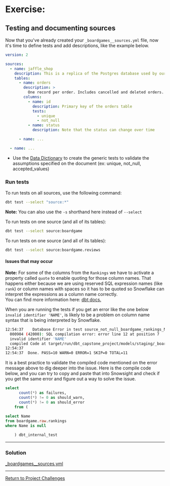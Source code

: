 # Exercise:

## Testing and documenting sources

Now that you've already created your `_boardgames__sources.yml` file, now it's time to define tests and add descriptions, like the example below.

``` yaml
version: 2

sources:
  - name: jaffle_shop
    description: This is a replica of the Postgres database used by our app
    tables:
      - name: orders
        description: >
          One record per order. Includes cancelled and deleted orders.
        columns:
          - name: id
            description: Primary key of the orders table
            tests:
              - unique
              - not_null
          - name: status
            description: Note that the status can change over time

      - name: ...

  - name: ...
```

- Use the [Data Dictionary](https://docs.google.com/spreadsheets/d/1W3oXg2I52cy2oLPJQz7Ah4a8TQGju9yByI57JWWFbEc/edit?usp=drive_link) to create the generic tests to validate the assumptions specified on the document (ex: unique, not_null, accepted_values)


### Run tests
To run tests on all sources, use the following command:
```bash
dbt test --select "source:*"
``` 
**Note:** You can also use the `-s` shorthand here instead of `--select`

To run tests on one source (and all of its tables):
```bash
dbt test --select source:boardgame
``` 

To run tests on one source (and all of its tables):
```bash
dbt test --select source:boardgame.reviews
``` 
#### Issues that may occur
**Note:** For some of the columns from the `Rankings` we have to activate a property called `quote` to enable quoting for those column names. That happens either because we are using reserved SQL expression names (like `rank`) or column names with spaces so it has to be quoted so Snowflake can interpret the expressions as a column name correctly.   
You can find more information here: [dbt docs.](https://docs.getdbt.com/reference/resource-properties/quote)

When you are running the tests if you get an error like the one below `invalid identifier 'NAME'`, is likely to be a problem on column name syntax that is being interpreted by Snowflake.

```bash
12:54:37    Database Error in test source_not_null_boardgame_rankings_Name (models/staging/_boardgames__sources.yml)
  000904 (42000): SQL compilation error: error line 12 at position 7
  invalid identifier 'NAME'
  compiled Code at target/run/dbt_capstone_project/models/staging/_boardgames__sources.yml/source_not_null_boardgame_rankings_Name.sql
12:54:37  
12:54:37  Done. PASS=10 WARN=0 ERROR=1 SKIP=0 TOTAL=11
```

It is a best practice to validate the compiled code mentioned on the error message above to dig deeper into the issue.
Here is the compile code below, and you can try to copy and paste that into Snowsight and check if you get the same error and figure out a way to solve the issue.

```sql
select
      count(*) as failures,
      count(*) != 0 as should_warn,
      count(*) != 0 as should_error
    from (
      
select Name
from boardgame.raw.rankings
where Name is null

    ) dbt_internal_test
```

---

### Solution
[_boardgames__sources.yml](./staging/_boardgames__sources.yml)

---

[Return to Project Challenges](../../README.md#6-project-challenges)